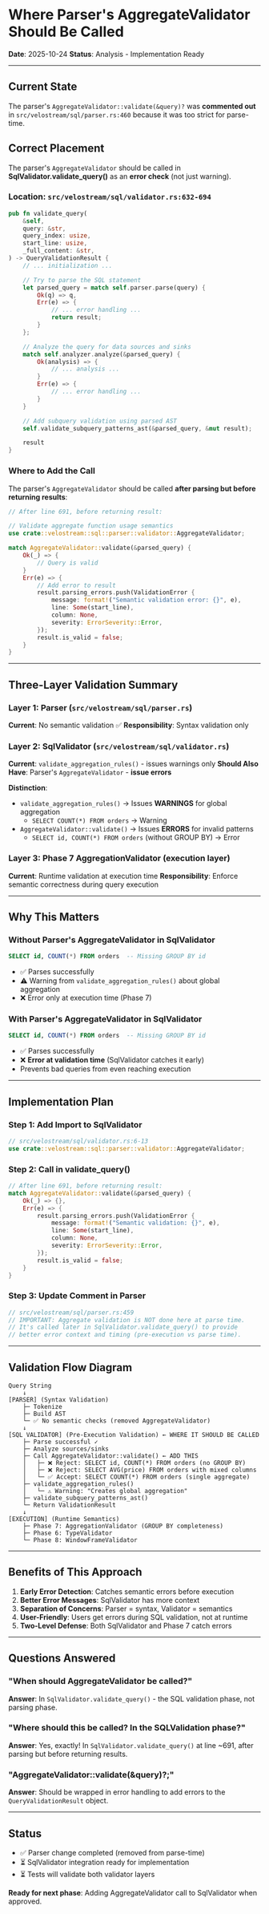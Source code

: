 # Where Parser's AggregateValidator Should Be Called

**Date**: 2025-10-24
**Status**: Analysis - Implementation Ready

---

## Current State

The parser's `AggregateValidator::validate(&query)?` was **commented out** in `src/velostream/sql/parser.rs:460` because it was too strict for parse-time.

## Correct Placement

The parser's `AggregateValidator` should be called in **SqlValidator.validate_query()** as an **error check** (not just warning).

### Location: `src/velostream/sql/validator.rs:632-694`

```rust
pub fn validate_query(
    &self,
    query: &str,
    query_index: usize,
    start_line: usize,
    _full_content: &str,
) -> QueryValidationResult {
    // ... initialization ...

    // Try to parse the SQL statement
    let parsed_query = match self.parser.parse(query) {
        Ok(q) => q,
        Err(e) => {
            // ... error handling ...
            return result;
        }
    };

    // Analyze the query for data sources and sinks
    match self.analyzer.analyze(&parsed_query) {
        Ok(analysis) => {
            // ... analysis ...
        }
        Err(e) => {
            // ... error handling ...
        }
    }

    // Add subquery validation using parsed AST
    self.validate_subquery_patterns_ast(&parsed_query, &mut result);

    result
}
```

### Where to Add the Call

The parser's `AggregateValidator` should be called **after parsing but before returning results**:

```rust
// After line 691, before returning result:

// Validate aggregate function usage semantics
use crate::velostream::sql::parser::validator::AggregateValidator;

match AggregateValidator::validate(&parsed_query) {
    Ok(_) => {
        // Query is valid
    }
    Err(e) => {
        // Add error to result
        result.parsing_errors.push(ValidationError {
            message: format!("Semantic validation error: {}", e),
            line: Some(start_line),
            column: None,
            severity: ErrorSeverity::Error,
        });
        result.is_valid = false;
    }
}
```

---

## Three-Layer Validation Summary

### Layer 1: Parser (`src/velostream/sql/parser.rs`)
**Current**: No semantic validation ✅
**Responsibility**: Syntax validation only

### Layer 2: SqlValidator (`src/velostream/sql/validator.rs`)
**Current**: `validate_aggregation_rules()` - issues warnings only
**Should Also Have**: Parser's `AggregateValidator` - **issue errors**

**Distinction**:
- `validate_aggregation_rules()` → Issues **WARNINGS** for global aggregation
  - `SELECT COUNT(*) FROM orders` → Warning
- `AggregateValidator::validate()` → Issues **ERRORS** for invalid patterns
  - `SELECT id, COUNT(*) FROM orders` (without GROUP BY) → Error

### Layer 3: Phase 7 AggregationValidator (execution layer)
**Current**: Runtime validation at execution time
**Responsibility**: Enforce semantic correctness during query execution

---

## Why This Matters

### Without Parser's AggregateValidator in SqlValidator

```sql
SELECT id, COUNT(*) FROM orders  -- Missing GROUP BY id
```

- ✅ Parses successfully
- ⚠️ Warning from `validate_aggregation_rules()` about global aggregation
- ❌ Error only at execution time (Phase 7)

### With Parser's AggregateValidator in SqlValidator

```sql
SELECT id, COUNT(*) FROM orders  -- Missing GROUP BY id
```

- ✅ Parses successfully
- ❌ **Error at validation time** (SqlValidator catches it early)
- Prevents bad queries from even reaching execution

---

## Implementation Plan

### Step 1: Add Import to SqlValidator
```rust
// src/velostream/sql/validator.rs:6-13
use crate::velostream::sql::parser::validator::AggregateValidator;
```

### Step 2: Call in validate_query()
```rust
// After line 691, before returning result:
match AggregateValidator::validate(&parsed_query) {
    Ok(_) => {},
    Err(e) => {
        result.parsing_errors.push(ValidationError {
            message: format!("Semantic validation: {}", e),
            line: Some(start_line),
            column: None,
            severity: ErrorSeverity::Error,
        });
        result.is_valid = false;
    }
}
```

### Step 3: Update Comment in Parser
```rust
// src/velostream/sql/parser.rs:459
// IMPORTANT: Aggregate validation is NOT done here at parse time.
// It's called later in SqlValidator.validate_query() to provide
// better error context and timing (pre-execution vs parse time).
```

---

## Validation Flow Diagram

```
Query String
    ↓
[PARSER] (Syntax Validation)
    ├─ Tokenize
    ├─ Build AST
    └─ ✅ No semantic checks (removed AggregateValidator)
    ↓
[SQL VALIDATOR] (Pre-Execution Validation) ← WHERE IT SHOULD BE CALLED
    ├─ Parse successful ✓
    ├─ Analyze sources/sinks
    ├─ Call AggregateValidator::validate() ← ADD THIS
    │   ├─ ❌ Reject: SELECT id, COUNT(*) FROM orders (no GROUP BY)
    │   ├─ ❌ Reject: SELECT AVG(price) FROM orders with mixed columns
    │   └─ ✅ Accept: SELECT COUNT(*) FROM orders (single aggregate)
    ├─ validate_aggregation_rules()
    │   └─ ⚠️ Warning: "Creates global aggregation"
    ├─ validate_subquery_patterns_ast()
    └─ Return ValidationResult
    ↓
[EXECUTION] (Runtime Semantics)
    ├─ Phase 7: AggregationValidator (GROUP BY completeness)
    ├─ Phase 6: TypeValidator
    └─ Phase 8: WindowFrameValidator
```

---

## Benefits of This Approach

1. **Early Error Detection**: Catches semantic errors before execution
2. **Better Error Messages**: SqlValidator has more context
3. **Separation of Concerns**: Parser = syntax, Validator = semantics
4. **User-Friendly**: Users get errors during SQL validation, not at runtime
5. **Two-Level Defense**: Both SqlValidator and Phase 7 catch errors

---

## Questions Answered

### "When should AggregateValidator be called?"
**Answer**: In `SqlValidator.validate_query()` - the SQL validation phase, not parsing phase.

### "Where should this be called? In the SQLValidation phase?"
**Answer**: Yes, exactly! In `SqlValidator.validate_query()` at line ~691, after parsing but before returning results.

### "AggregateValidator::validate(&query)?;"
**Answer**: Should be wrapped in error handling to add errors to the `QueryValidationResult` object.

---

## Status

- ✅ Parser change completed (removed from parse-time)
- ⏳ SqlValidator integration ready for implementation
- ⏳ Tests will validate both validator layers

**Ready for next phase**: Adding AggregateValidator call to SqlValidator when approved.
